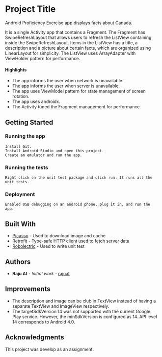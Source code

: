 # Project Title

Android Proficiency Exercise app displays facts about Canada.

It is a single Activity app that contains a Fragment. The Fragment has SwipeRefreshLayout that allows users to refresh the ListView containing inside the SwipeRefreshLayout. Items in the ListView has a title, a description and a picture about certain facts, which are organized using LinearLayout for simplicity. The ListView uses ArrayAdapter with ViewHolder pattern for performance.

#### Highlights
* The app informs the user when network is unavailable.
* The app informs the user when server is unavailable.
* The app uses ViewModel pattern for state management of screen rotation.
* The app uses androidx.
* The Activity tuned the Fragment management for performance.

## Getting Started

### Running the app

```
Install Git.
Install Android Studio and open this project.
Create an emulator and run the app.
```

### Running the tests

```
Right click on the unit test package and click run. It runs all the unit tests.
```

### Deployment

```
Enabled USB debugging on an android phone, plug it in, and run the app.
```

## Built With

* [Picasso](https://square.github.io/picasso/) - Used to download image and cache
* [Retrofit](https://square.github.io/retrofit/) - Type-safe HTTP client used to fetch server data
* [Robolectric](http://robolectric.org/) - Used to write unit test


## Authors

* **Raju At** - *Initial work* - [rajuat](https://github.com/rajuat/)

## Improvements

* The description and image can be club in TextView instead of having a separate TextView and ImageView respectively.
* The targetSdkVersion 14 was not supported with the current Google Play service. However, the minSdkVersion is configured as 14. API level 14 corresponds to Android 4.0.

## Acknowledgments

This project was develop as an assignment.